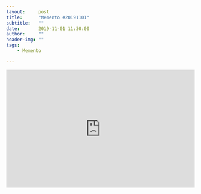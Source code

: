 ```yaml
---
layout:     post
title:      "Memento #20191101"
subtitle:   ""
date:       2019-11-01 11:30:00
author:     ""
header-img: ""
tags:
    - Memento

---
```

<!-- more --> 
<iframe width=100% height="315" src="https://www.youtube.com/embed/9BpEkJDvyDA" frameborder="0" allow="accelerometer; autoplay; encrypted-media; gyroscope; picture-in-picture" allowfullscreen></iframe>